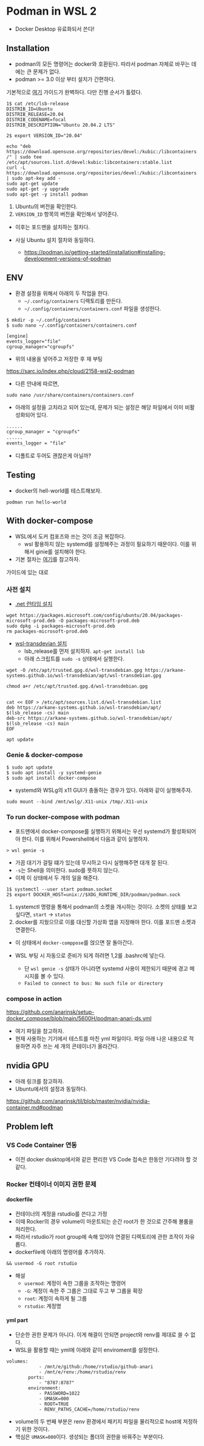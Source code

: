 # Podman in WSL 2 

- Docker Desktop 유료화되서 쓴다!  

## Installation 

- podman의 모든 명령어는 docker와 호환된다. 따라서 podman 자체로 바꾸는 데에는 큰 문제가 없다. 
- podman >= 3.0 이상 부터 설치가 간편하다. 

기본적으로 [여기](https://wbhegedus.me/running-podman-on-wsl2/) 가이드가 완벽하다. 다만 진행 순서가 틀렸다. 

```shell
1$ cat /etc/lsb-release
DISTRIB_ID=Ubuntu
DISTRIB_RELEASE=20.04
DISTRIB_CODENAME=focal
DISTRIB_DESCRIPTION="Ubuntu 20.04.2 LTS"

2$ export VERSION_ID="20.04"

echo "deb https://download.opensuse.org/repositories/devel:/kubic:/libcontainers:/stable/xUbuntu_${VERSION_ID}/ /" | sudo tee /etc/apt/sources.list.d/devel:kubic:libcontainers:stable.list
curl -L https://download.opensuse.org/repositories/devel:/kubic:/libcontainers:/stable/xUbuntu_${VERSION_ID}/Release.key | sudo apt-key add -
sudo apt-get update
sudo apt-get -y upgrade
sudo apt-get -y install podman
```

1. Ubuntu의 버전을 확인한다. 
2. `VERSION_ID` 항목의 버전을 확인해서 넣어준다. 
- 이후는 포드맨을 설치하는 절차다. 

- 사실 Ubuntu 설치 절차와 동일하다. 
    + https://podman.io/getting-started/installation#installing-development-versions-of-podman

## ENV 

- 환경 설정을 위해서 아래의 두 작업을 한다. 
    + `~/.config/containers` 디렉토리를 만든다. 
    + `~/.config/containers/containers.conf` 파일을 생성한다. 

```shell
$ mkdir -p ~/.config/containers
$ sudo nano ~/.config/containers/containers.conf
```

```shell
[engine]
events_logger="file"
cgroup_manager="cgroupfs"
```

- 위의 내용을 넣어주고 저장한 후 재 부팅

https://sarc.io/index.php/cloud/2158-wsl2-podman

- 다른 안내에 따르면, 

```shell
sudo nano /usr/share/containers/containers.conf
```

- 아래의 설정을 고치라고 되어 있는데, 문제가 되는 설정은 해당 파일에서 이미 비활성화되어 있다.  

```txt
......
cgroup_manager = "cgroupfs"
......
events_logger = "file"

```

- 디폴트로 두어도 괜찮은게 아닐까? 

## Testing 

- docker의 hell-world를 테스트해보자. 
 
```shell
podman run hello-world 
```

## With docker-compose

- WSL에서 도커 컴포즈와 쓰는 것이 조금 복잡하다.    
    + wsl 활용하지 않는 systemd를 설정해주는 과정이 필요하기 때문이다. 이를 위해서 ginie를 설치해야 한다. 
- 기본 절차는 [여기](https://github.com/arkane-systems/genie)를 참고하자. 

가이드에 있는 대로 

### 사전 설치 

- [.net 런타임 설치](https://docs.microsoft.com/en-us/dotnet/core/install/linux-ubuntu)

```shell
wget https://packages.microsoft.com/config/ubuntu/20.04/packages-microsoft-prod.deb -O packages-microsoft-prod.deb
sudo dpkg -i packages-microsoft-prod.deb
rm packages-microsoft-prod.deb
```

- [wsl-transdevian 설치](https://arkane-systems.github.io/wsl-transdebian/)
    + lsb_release를 먼저 설치하자. `apt-get install lsb`
    + 아래 스크립트를 `sudo -s` 상태에서 실행한다. 

```shell
wget -O /etc/apt/trusted.gpg.d/wsl-transdebian.gpg https://arkane-systems.github.io/wsl-transdebian/apt/wsl-transdebian.gpg

chmod a+r /etc/apt/trusted.gpg.d/wsl-transdebian.gpg


cat << EOF > /etc/apt/sources.list.d/wsl-transdebian.list
deb https://arkane-systems.github.io/wsl-transdebian/apt/ $(lsb_release -cs) main
deb-src https://arkane-systems.github.io/wsl-transdebian/apt/ $(lsb_release -cs) main
EOF

apt update
```

### Genie & docker-compose 

```shell
$ sudo apt update
$ sudo apt install -y systemd-genie
$ sudo apt install docker-compose
```

- systemd와 WSLg의 x11 GUI가 충돌하는 경우가 있다. 아래와 같이 실행해주자. 

```shell
sudo mount --bind /mnt/wslg/.X11-unix /tmp/.X11-unix
```

### To run docker-compose with podman 

- 포드맨에서 docker-compose를 실행하기 위해서는 우선 systemd가 활성화되어야 한다. 이를 위해서 Powershell에서 다음과 같이 실행하자. 

```shell
> wsl genie -s
```

- 가끔 대기가 걸릴 떄가 있는데 무시하고 다시 실행해주면 대개 잘 된다. 
- `-s`는 Shell을 의미한다. sudo를 뜻하지 않는다. 
- 이제 이 상태에서 두 개의 일을 해준다. 

```shell
1$ systemctl --user start podman.socket
2$ export DOCKER_HOST=unix://$XDG_RUNTIME_DIR/podman/podman.sock
```

1. systemctl 명령을 통해서 podman의 소켓을 개시하는 것이다. 소켓의 상태를 보고 싶다면, `start` &rarr; `status`
2. docker를 지웠으므로 이를 대신할 가상화 앱을 지정해야 한다. 이를 포드맨 소켓과 연결한다. 

- 이 상태에서 `docker-comppose`를 얹으면 잘 돌아간다. 

- WSL 부팅 시 자동으로 준비가 되게 하려면 1,2를 .bashrc에 넣는다. 
    + 단 `wsl genie -s` 상태가 아니라면 systemd 사용이 제한되기 때문에 경고 메시지를 볼 수 있다.  
    + `Failed to connect to bus: No such file or directory`

### compose in action 

https://github.com/anarinsk/setup-docker_compose/blob/main/5600H/podman-anari-ds.yml

- 여기 파일을 참고하자. 
- 현재 사용하는 기기에서 테스트를 마친 yml 파일이다. 파일 아래 나온 내용으로 적용하면 자주 쓰는 세 개의 콘테이너가 올라간다. 


## nvidia GPU 

- 아래 링크를 참고하자. 
- Ubuntu에서의 설정과 동일하다. 

https://github.com/anarinsk/til/blob/master/nvidia/nvidia-container.md#podman

## Problem left 

### VS Code Container 연동

- 이전 docker dssktop에서와 같은 편리한 VS Code 접속은 한동안 기다려야 할 것 같다. 

### Rocker 컨테이너 이미지 권한 문제 

#### dockerfile 

- 컨테이너의 계정을 rstudio를 쓴다고 가정 
- 이때 Rocker의 경우 volume이 마운트되는 순간 root가 한 것으로 간주해 볼륨을 처리한다. 
- 따라서 rstudio가 root group에 속해 있어야 연결된 디렉토리에 관한 조작이 자유롭다. 
- dockerfile에 아래의 명령어를 추가하자. 

```shell
&& usermod -G root rstudio 
```

- 해설 
    + `usermod`: 계정이 속한 그룹을 조작하는 명령어 
    + `-G`: 계정이 속한 주 그룹은 그대로 두고 부 그룹을 확장 
    + `root`: 계정이 속하게 될 그룹 
    + `rstudio`: 계정명 

#### yml part
- 단순한 권한 문제가 아니다. 이게 해결이 안되면 project와 renv를 제대로 쓸 수 없다. 
- WSL을 활용할 때는 yml에 아래와 같이 enviroment를 설정한다. 

```shell
volumes: 
            - /mnt/e/github:/home/rstudio/github-anari
            - /mnt/e/renv:/home/rstudio/renv
        ports: 
            - "8787:8787"
        environment: 
            - PASSWORD=1022
            - UMASK=000
            - ROOT=TRUE
            - RENV_PATHS_CACHE=/home/rstudio/renv
```

- volume의 두 번째 부분은 renv 환경에서 패키지 파일을 물리적으로 host에 저정하기 위한 것이다. 
- 핵심은 `UMASK=000`이다. 생성되는 폴더의 권한을 바꿔주는 부분이다. 